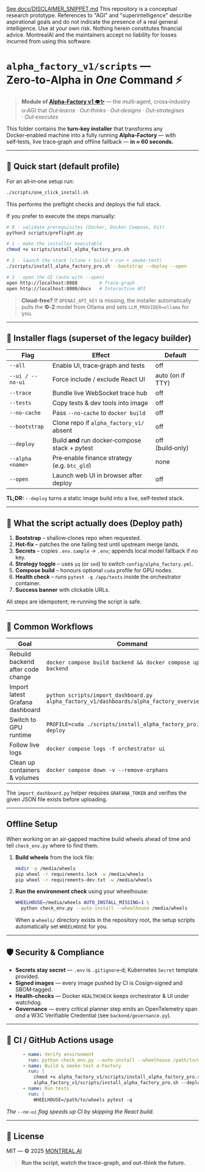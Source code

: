 [See docs/DISCLAIMER_SNIPPET.md](../../docs/DISCLAIMER_SNIPPET.md)
This repository is a conceptual research prototype. References to "AGI" and "superintelligence" describe aspirational goals and do not indicate the presence of a real general intelligence. Use at your own risk. Nothing herein constitutes financial advice. MontrealAI and the maintainers accept no liability for losses incurred from using this software.

# `alpha_factory_v1/scripts` — Zero‑to‑Alpha in *One* Command ⚡️

> **Module of [Alpha‑Factory v1 👁️✨](../README.md)** — the multi‑agent, cross‑industry α‑AGI that
> *Out‑learns · Out‑thinks · Out‑designs · Out‑strategises · Out‑executes*

This folder contains the **turn‑key installer** that transforms any Docker‑enabled
machine into a fully running **Alpha‑Factory** — with self‑tests, live trace‑graph
and offline fallback — **in ≈ 60 seconds.**

---

## 🚀 Quick start (default profile)

For an all‑in‑one setup run:

```bash
./scripts/one_click_install.sh
```

This performs the preflight checks and deploys the full stack.

If you prefer to execute the steps manually:

```bash
# 0 · validate prerequisites (Docker, Docker Compose, Git)
python3 scripts/preflight.py

# 1 · make the installer executable
chmod +x scripts/install_alpha_factory_pro.sh

# 2 · launch the stack (clone + build + run + smoke‑test)
./scripts/install_alpha_factory_pro.sh --bootstrap --deploy --open

# 3 · open the UI (auto with --open)
open http://localhost:8088        # Trace‑graph
open http://localhost:8000/docs   # Interactive API
```

> **Cloud‑free?** If `OPENAI_API_KEY` is missing, the installer automatically pulls the
> **Φ‑2** model from Ollama and sets `LLM_PROVIDER=ollama` for you.

---

## 🔑 Installer flags (superset of the legacy builder)

| Flag | Effect | Default |
|------|--------|---------|
| `--all` | Enable UI, trace‑graph and tests | off |
| `--ui / --no-ui` | Force include / exclude React UI | auto (on if TTY) |
| `--trace` | Bundle live WebSocket trace hub | off |
| `--tests` | Copy tests & dev tools into image | off |
| `--no-cache` | Pass `--no-cache` to `docker build` | off |
| `--bootstrap` | Clone repo if `alpha_factory_v1/` absent | off |
| `--deploy` | Build **and** run docker‑compose stack + pytest | off (build‑only) |
| `--alpha <name>` | Pre‑enable finance strategy (e.g. `btc_gld`) | none |
| `--open` | Launch web UI in browser after deploy | off |

**TL;DR:** `--deploy` turns a static image build into a live, self‑tested stack.

---

## 🧐 What the script actually does (Deploy path)

1. **Bootstrap** – shallow‑clones repo when requested.
2. **Hot‑fix** – patches the one failing test until upstream merge lands.
3. **Secrets** – copies `.env.sample` → `.env`; appends local model fallback if no key.
4. **Strategy toggle** – uses `yq` (or `sed`) to switch `config/alpha_factory.yml`.
5. **Compose build** – honours optional `cuda` profile for GPU nodes.
6. **Health check** – runs `pytest -q /app/tests` inside the orchestrator container.
7. **Success banner** with clickable URLs.

All steps are idempotent; re‑running the script is safe.

---

## 🔧 Common Workflows

| Goal | Command |
|------|---------|
| Rebuild backend after code change | `docker compose build backend && docker compose up -d backend` |
| Import latest Grafana dashboard | `python scripts/import_dashboard.py alpha_factory_v1/dashboards/alpha_factory_overview.json` |
| Switch to GPU runtime | `PROFILE=cuda ./scripts/install_alpha_factory_pro.sh --deploy` |
| Follow live logs | `docker compose logs -f orchestrator ui` |
| Clean up containers & volumes | `docker compose down -v --remove-orphans` |

The ``import_dashboard.py`` helper requires ``GRAFANA_TOKEN`` and verifies the
given JSON file exists before uploading.

---

## Offline Setup

When working on an air‑gapped machine build wheels ahead of time and tell
``check_env.py`` where to find them.

1. **Build wheels** from the lock file:
   ```bash
   mkdir -p /media/wheels
   pip wheel -r requirements.lock -w /media/wheels
   pip wheel -r requirements-dev.txt -w /media/wheels
   ```

2. **Run the environment check** using your wheelhouse:
   ```bash
   WHEELHOUSE=/media/wheels AUTO_INSTALL_MISSING=1 \
     python check_env.py --auto-install --wheelhouse /media/wheels
   ```
   When a ``wheels/`` directory exists in the repository root, the setup
   scripts automatically set ``WHEELHOUSE`` for you.

---

## 🛡️ Security & Compliance

* **Secrets stay secret** — `.env` is `.gitignore`‑d; Kubernetes `Secret` template provided.
* **Signed images** — every image pushed by CI is Cosign‑signed and SBOM‑tagged.
* **Health‑checks** — Docker `HEALTHCHECK` keeps orchestrator & UI under watchdog.
* **Governance** — every critical planner step emits an OpenTelemetry span *and* a
  W3C Verifiable Credential (see `backend/governance.py`).

---

## 🤖 CI / GitHub Actions usage

```yaml
      - name: Verify environment
        run: python check_env.py --auto-install --wheelhouse /path/to/wheels
      - name: Build & smoke‑test α‑Factory
        run: |
          chmod +x alpha_factory_v1/scripts/install_alpha_factory_pro.sh
          alpha_factory_v1/scripts/install_alpha_factory_pro.sh --deploy --no-ui
      - name: Run tests
        run: |
          WHEELHOUSE=/path/to/wheels pytest -q
```

*The `--no-ui` flag speeds up CI by skipping the React build.*

---

## 📝 License

MIT — © 2025 [MONTREAL.AI](https://montreal.ai)

> **Run the script, watch the trace‑graph, and out‑think the future.**

